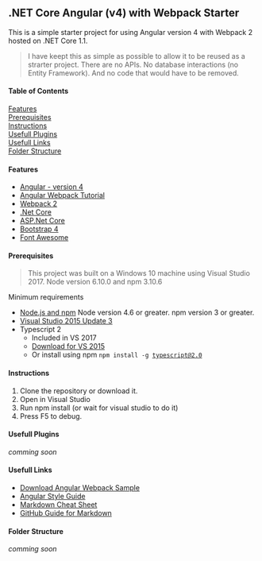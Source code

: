 ﻿## .NET Core Angular (v4) with Webpack Starter 
This is a simple starter project for using Angular version 4 with Webpack 2 hosted on .NET Core 1.1.

>I have keept this as simple as possible to allow it to be reused as a 
>strarter project. There are no APIs. No database interactions
> (no Entity Framework). And no code that would have to be 
>removed. 


#### Table of Contents
[Features](#features)<br/>
[Prerequisites](#prerequisites)<br/>
[Instructions](#instructions)<br/>
[Usefull Plugins](#usefull-plugins)<br/>
[Usefull Links](#usefull-links)<br/>
[Folder Structure](#folder-structure)

#### Features
* [Angular - version 4](https://angular.io/) 
* [Angular Webpack Tutorial](https://angular.io/docs/ts/latest/guide/webpack.html)
* [Webpack 2](https://webpack.js.org/) 
* [.Net Core](https://www.microsoft.com/net/core#windowsvs2017)
* [ASP.Net Core](https://www.asp.net/core)
* [Bootstrap 4](http://v4-alpha.getbootstrap.com/)
* [Font Awesome](http://fontawesome.io/)


#### Prerequisites
> This project was built on a Windows 10 machine using Visual Studio 2017. Node version 6.10.0 and npm 3.10.6

Minimum requirements
* [Node.js and npm]() Node version 4.6 or greater. npm version 3 or greater.
* [Visual Studio 2015 Update 3](https://www.visualstudio.com/en-us/news/releasenotes/vs2015-update3-vs)
* Typescript 2
  * Included in VS 2017
  * [Download for VS 2015](https://www.microsoft.com/en-us/download/details.aspx?id=48593)
  * Or install using npm <code>npm install -g typescript@2.0</code> 

#### Instructions
1. Clone the repository or download it.
2. Open in Visual Studio
3. Run npm install (or wait for visual studio to do it)
4. Press F5 to debug.

#### Usefull Plugins
*comming soon*

#### Usefull Links
* [Download Angular Webpack Sample](https://angular.io/resources/zips/webpack/webpack.zip)
* [Angular Style Guide](https://angular.io/docs/ts/latest/guide/style-guide.html)
* [Markdown Cheat Sheet](https://github.com/adam-p/markdown-here/wiki/Markdown-Cheatsheet)
* [GitHub Guide for Markdown](https://guides.github.com/features/mastering-markdown/)

#### Folder Structure
*comming soon*
